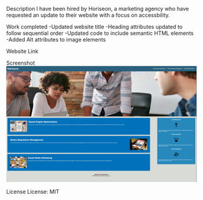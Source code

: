Description
I have been hired by Horiseon, a marketing agency who have requested an update to their website with a focus on accessbility. 

Work completed
-Updated website title
-Heading attributes updated to follow sequential order
-Updated code to include semantic HTML elements
-Added Alt attributes to image elements

Website Link


Screenshot
![Screenshot](image.png)

License
License: MIT
